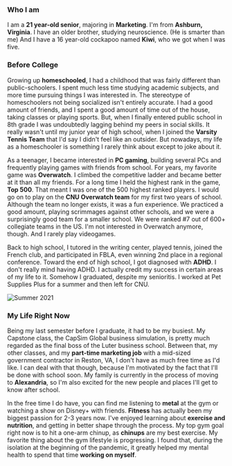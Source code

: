 ### Who I am
I am a **21 year-old senior**, majoring in **Marketing**. I'm from **Ashburn, Virginia**. I have an older brother, studying neuroscience. (He is smarter than me) And I have a 16 year-old cockapoo named **Kiwi**, who we got when I was five.

### Before College
Growing up **homeschooled**, I had a childhood that was fairly different than public-schoolers. I spent much less time studying academic subjects, and more time pursuing things I was interested in. The stereotype of homeschoolers not being socialized isn't entirely accurate. I had a good amount of friends, and I spent a good amount of time out of the house, taking classes or playing sports. But, when I finally entered public school in 8th grade I was undoubtedly lagging behind my peers in social skills. It really wasn't until my junior year of high school, when I joined the **Varsity Tennis Team** that I'd say I didn't feel like an outsider. But nowadays, my life as a homeschooler is something I rarely think about except to joke about it.

As a teenager, I became interested in **PC gaming**, building several PCs and frequently playing games with friends from school. For years, my favorite game was **Overwatch**. I climbed the competitive ladder and became better at it than all my friends. For a long time I held the highest rank in the game, **Top 500**. That meant I was one of the 500 highest ranked players. I would go on to play on the **CNU Overwatch team** for my first two years of school. Although the team no longer exists, it was a fun experience. We practiced a good amount, playing scrimmages against other schools, and we were a surprisingly good team for a smaller school. We were ranked #7 out of 600+ collegiate teams in the US. I'm not interested in Overwatch anymore, though. And I rarely play videogames.

Back to high school, I tutored in the writing center, played tennis, joined the French club, and participated in FBLA, even winning 2nd place in a regional conference. Toward the end of high school, I got diagnosed with **ADHD**. I don't really mind having ADHD. I actually credit my success in certain areas of my life to it. Somehow I graduated, despite my senioritis. I worked at Pet Supplies Plus for a summer and then left for CNU.

![Summer 2021](https://jubransamra.github.io/Jublog/)

### My Life Right Now
Being my last semester before I graduate, it had to be my busiest. My Capstone class, the CapSim Global business simulation, is pretty much regarded as the final boss of the Luter business school. Between that, my other classes, and my **part-time marketing job** with a mid-sized government contractor in Reston, VA, I don't have as much free time as I'd like. I can deal with that though, because I'm motivated by the fact that I'll be done with school soon. My family is currently in the process of moving to **Alexandria**, so I'm also excited for the new people and places I'll get to know after school.

In the free time I do have, you can find me listening to **metal** at the gym or watching a show on Disney+ with friends. **Fitness** has actually been my biggest passion for 2-3 years now. I've enjoyed learning about **exercise and nutrition**, and getting in better shape through the process. My top gym goal right now is to hit a one-arm chinup, as **chinups** are my best exercise. My favorite thing about the gym lifestyle is progressing. I found that, during the isolation at the beginning of the pandemic, it greatly helped my mental health to spend that time **working on myself**.
